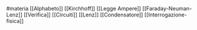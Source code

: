#materia
[[Alphabeto]]
[[Kirchhoff]]
[[Legge Ampere]]
[[Faraday-Neuman-Lenz]]
[[Verifica]]
[[Circuiti]]
[[Lenz]]
[[Condensatore]]
[[Interrogazione-fisica]]
